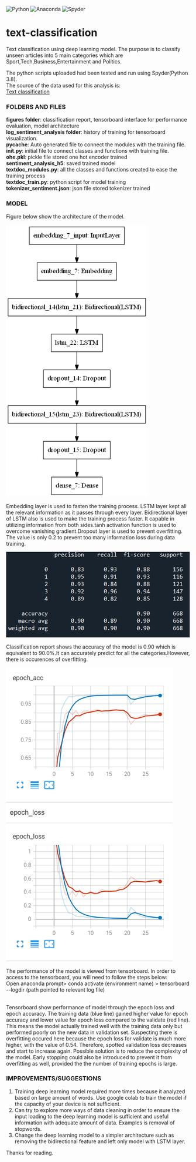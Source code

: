 ![Python](https://img.shields.io/badge/python-3670A0?style=for-the-badge&logo=python&logoColor=ffdd54)
![Anaconda](https://img.shields.io/badge/Anaconda-%2344A833.svg?style=for-the-badge&logo=anaconda&logoColor=white)
![Spyder](https://img.shields.io/badge/Spyder-838485?style=for-the-badge&logo=spyder%20ide&logoColor=maroon)

# text-classification
Text classification using deep learning model. The purpose is to classify unseen articles into 5 main categories which are Sport,Tech,Business,Entertainment and Politics.

The python scripts uploaded had been tested and run using Spyder(Python 3.8).
<br>The source of the data used for this analysis is:
<br>[Text classification](https://raw.githubusercontent.com/susanli2016/PyCon-Canada-2019-NLP-Tutorial/master/bbc-text.csv)

### FOLDERS AND FILES
**figures folder**: classification report, tensorboard interface for performance evaluation, model architecture
<br>**log_sentiment_analysis folder**: history of training for tensorboard visualization.
<br>**__pycache__**: Auto generated file to connect the modules with the training file.
<br>**__init__.py**: initial file to connect classes and functions with training file.
<br>**ohe.pkl**: pickle file stored one hot encoder trained
<br>**sentiment_analysis_h5**: saved trained model
<br>**textdoc_modules.py**: all the classes and functions created to ease the training process
<br>**textdoc_train.py**: python script for model training
<br>**tokenizer_sentiment.json**: json file stored tokenizer trained

### MODEL
Figure below show the architecture of the model.

![Image](https://github.com/innju/text-classification/blob/main/figures/model.png)

Embedding layer is used to fasten the training process. LSTM layer kept all the relevant information as it passes through every layer. Bidirectional layer of LSTM also is used to make the training process faster. It capable in utilizing information from both sides.tanh activation function is used to overcome vanishing gradient.Dropout layer is used to prevent overfitting. The value is only 0.2 to prevent too many information loss during data training.

![Image](https://github.com/innju/text-classification/blob/main/figures/textdoc_classification_report.png)

Classification report shows the accuracy of the model is 0.90 which is equivalent to 90.0%.It can accurately predict for all the categories.However, there is occurences of overfitting.

![Image](https://github.com/innju/text-classification/blob/main/figures/textdoc_tensorboard.png)

The performance of the model is viewed from tensorboard. In order to access to the tensorboard, you will need to follow the steps below:
<br>Open anaconda prompt> conda activate (environment name) > tensorboard --logdir (path pointed to relevant log file)

<br>Tensorboard show performance of model through the epoch loss and epoch accuracy. The training data (blue line) gained higher value for epoch accuracy and lower value for epoch loss compared to the validate (red line). This means the model actually trained well with the training data only but performed poorly on the new data in validation set. Suspecting there is overfitting occured here because the epoch loss for validate is much more higher, with the value of 0.54. Therefore, spotted validation loss decreases and start to increase again. Possible solution is to reduce the complexity of the model. Early stopping could also be introduced to prevent it from overfitting as well, provided the the number of training epochs is large.


### IMPROVEMENTS/SUGGESTIONS
1. Training deep learning model required more times because it analyzed based on large amount of words. Use google colab to train the model if the capacity of your device is not sufficient.
2. Can try to explore more ways of data cleaning in order to ensure the input loading to the deep learning model is sufficient and useful information with adequate amount of data. Examples is removal of stopwords.
3. Change the deep learning model to a simpler architecture such as removing the bidirectional feature and left only model with LSTM layer. 


Thanks for reading.
